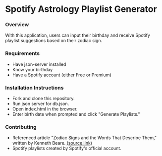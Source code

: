 # Spotify Astrology Playlist Generator

### Overview
With this application, users can input their birthday and receive Spotify playlist suggestions based on their zodiac sign.

### Requirements
* Have json-server installed
* Know your birthday
* Have a Spotify account (either Free or Premium)

### Installation Instructions
* Fork and clone this repository.
* Run json server for db.json.
* Open index.html in the browser.
* Enter birth date when prompted and click "Generate Playlists."

### Contributing
* Referenced article "Zodiac Signs and the Words That Describe Them," written by Kenneth Beare. [(source link)](https://www.thoughtco.com/zodiac-personality-4122956)
* Spotify playlists created by Spotify's official account.